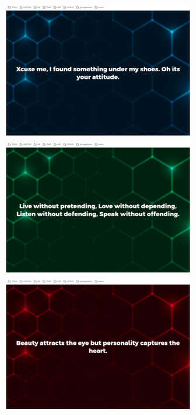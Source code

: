 <p align="center">
<img src="samples/s1.png">
</p>

<p align="center">
<img src="samples/s2.png">
</p>

<p align="center">
<img src="samples/s3.png">
</p>
